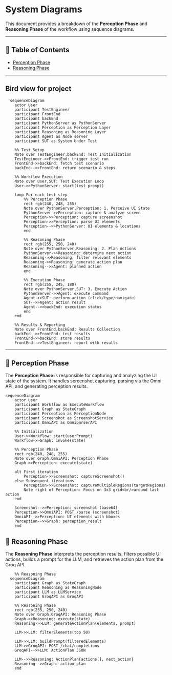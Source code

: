 # System Diagrams

This document provides a breakdown of the **Perception Phase** and **Reasoning Phase** of the workflow using sequence diagrams.  

---

## 📑 Table of Contents
- [Perception Phase](#perception-phase)
- [Reasoning Phase](#reasoning-phase)

--- 
  ## Bird view for project

```mermaid
  sequenceDiagram
    actor User
    participant TestEngineer
    participant FrontEnd
    participant backEnd
    participant PythonServer as PythonServer
    participant Perception as Perception Layer
    participant Reasoning as Reasoning Layer
    participant Agent as Node server 
    participant SUT as System Under Test

    %% Test Setup
    Note over TestEngineer,backEnd: Test Initialization
    TestEngineer->>FrontEnd: trigger test run
    FrontEnd->>backEnd: fetch test scenario
    backEnd-->>FrontEnd: return scenario & steps
    
    %% Workflow Execution
    Note over User,SUT: Test Execution Loop
    User->>PythonServer: start(test prompt)
    
    loop For each test step
        %% Perception Phase
        rect rgb(240, 248, 255)
        Note over PythonServer,Perception: 1. Perceive UI State
        PythonServer->>Perception: capture & analyze screen
        Perception->>Perception: capture screenshot
        Perception->>Perception: parse UI elements
        Perception-->>PythonServer: UI elements & locations
        end
        
        %% Reasoning Phase
        rect rgb(255, 250, 240)
        Note over PythonServer,Reasoning: 2. Plan Actions
        PythonServer->>Reasoning: determine next action
        Reasoning->>Reasoning: filter relevant elements
        Reasoning->>Reasoning: generate action plan
        Reasoning-->>Agent: planned action
        end
        
        %% Execution Phase
        rect rgb(255, 245, 180)
        Note over PythonServer,SUT: 3. Execute Action
        PythonServer->>Agent: execute command
        Agent->>SUT: perform action (click/type/navigate)
        SUT-->>Agent: action result
        Agent-->>backEnd: execution status
        end
    end
    
    %% Results & Reporting
    Note over FrontEnd,backEnd: Results Collection
    backEnd-->>FrontEnd: test results
    FrontEnd->>backEnd: store results
    FrontEnd-->>TestEngineer: report with results
```

---

## 🔹 Perception Phase

The **Perception Phase** is responsible for capturing and analyzing the UI state of the system. It handles screenshot capturing, parsing via the Omni API, and generating perception results.

```mermaid
sequenceDiagram
    actor User
    participant Workflow as ExecuteWorkflow
    participant Graph as StateGraph
    participant Perception as PerceptionNode
    participant Screenshot as ScreenshotService
    participant OmniAPI as OmniparserAPI

    %% Initialization
    User->>Workflow: start(userPrompt)
    Workflow->>Graph: invoke(state)

    %% Perception Phase
    rect rgb(240, 248, 255)
    Note over Graph,OmniAPI: Perception Phase
    Graph->>Perception: execute(state)
    
    alt First iteration
        Perception->>Screenshot: captureScreenshot()
    else Subsequent iterations
        Perception->>Screenshot: captureMultipleRegions(targetRegions)
        Note right of Perception: Focus on 3x3 grid<br/>around last action
    end
    
    Screenshot-->>Perception: screenshot (base64)
    Perception->>OmniAPI: POST /parse (screenshot)
    OmniAPI-->>Perception: UI elements with bboxes
    Perception-->>Graph: perception_result
    end

```


## 🔹 Reasoning Phase

The **Reasoning Phase** interprets the perception results, filters possible UI actions, builds a prompt for the LLM, and retrieves the action plan from the Groq API.


```mermaid
    %% Reasoning Phase
  sequenceDiagram
    participant Graph as StateGraph
    participant Reasoning as ReasoningNode
    participant LLM as LLMService
    participant GroqAPI as GroqAPI

    %% Reasoning Phase
    rect rgb(255, 250, 240)
    Note over Graph,GroqAPI: Reasoning Phase
    Graph->>Reasoning: execute(state)
    Reasoning->>LLM: generateActionPlan(elements, prompt)
    
    LLM->>LLM: filterElements(top 50)
    
    LLM->>LLM: buildPrompt(filteredElements)
    LLM->>GroqAPI: POST /chat/completions
    GroqAPI-->>LLM: ActionPlan JSON
    
    LLM-->>Reasoning: ActionPlan{actions[], next_action}
    Reasoning-->>Graph: action_plan
    end
```
